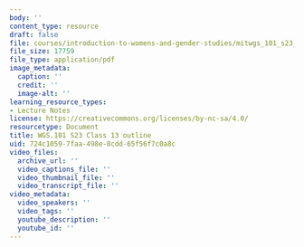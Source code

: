 ```yaml
---
body: ''
content_type: resource
draft: false
file: courses/introduction-to-womens-and-gender-studies/mitwgs_101_s23_class13outline.pdf
file_size: 17759
file_type: application/pdf
image_metadata:
  caption: ''
  credit: ''
  image-alt: ''
learning_resource_types:
- Lecture Notes
license: https://creativecommons.org/licenses/by-nc-sa/4.0/
resourcetype: Document
title: WGS.101 S23 Class 13 outline
uid: 724c1059-7faa-498e-8cdd-65f56f7c0a8c
video_files:
  archive_url: ''
  video_captions_file: ''
  video_thumbnail_file: ''
  video_transcript_file: ''
video_metadata:
  video_speakers: ''
  video_tags: ''
  youtube_description: ''
  youtube_id: ''
---
```

